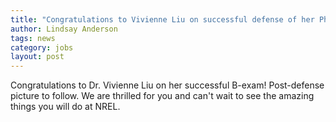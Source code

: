 ```yaml
---
title: "Congratulations to Vivienne Liu on successful defense of her PhD!"
author: Lindsay Anderson
tags: news
category: jobs
layout: post
---
```


Congratulations to Dr. Vivienne Liu on her successful B-exam! Post-defense picture to follow. We are thrilled for you and can't wait to see the amazing things you will do at NREL.  
